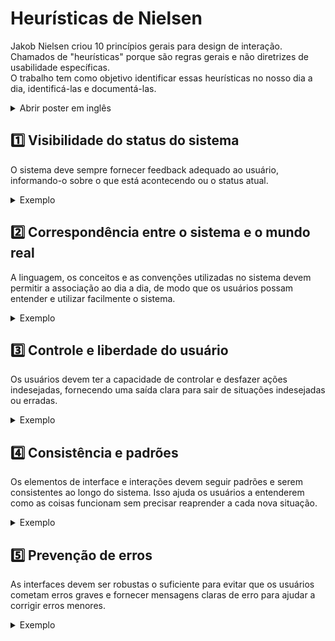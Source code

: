 # Heurísticas de Nielsen

Jakob Nielsen criou 10 princípios gerais para design de interação. <br> Chamados de "heurísticas" porque são regras gerais e não diretrizes de usabilidade específicas.
<br> O trabalho tem como objetivo identificar essas heurísticas no nosso dia a dia, identificá-las e documentá-las.

<details>
   <summary>Abrir poster em inglês</summary>
   <br>
   
   ![Heuristic](https://user-images.githubusercontent.com/100284976/223221850-5b342ffc-a610-40b4-a108-62c43bf8faa6.png)
</details>

## 1️⃣ Visibilidade do status do sistema
O sistema deve sempre fornecer feedback adequado ao usuário, informando-o sobre o que está acontecendo ou o status atual. 

<details>
   <summary>Exemplo</summary>
   Durante o carregamento de uma página da web, exibir uma barra de progresso para indicar ao usuário em qual parte do processo ele se localiza.
   <br>.
   
   ![1](https://github.com/amandavo/bertoti/assets/100284976/102bfff2-d8bb-4380-83bc-39e02a968a09)
</details>

## 2️⃣ Correspondência entre o sistema e o mundo real
A linguagem, os conceitos e as convenções utilizadas no sistema devem permitir a associação ao dia a dia, de modo que os usuários possam entender e utilizar facilmente o sistema. 

<details>
   <summary>Exemplo</summary>
   Usar ícones representativos em um aplicativo de edição de texto, como o ícone de cadeado para "bloquear" modificações de camadas, servindo como metáfora de trancar e fechar.
   <br>.
   
   ![2](https://github.com/amandavo/bertoti/assets/100284976/0363257c-c6a2-4459-bed7-716accacb89c)
</details>

## 3️⃣ Controle e liberdade do usuário
Os usuários devem ter a capacidade de controlar e desfazer ações indesejadas, fornecendo uma saída clara para sair de situações indesejadas ou erradas.

<details>
   <summary>Exemplo</summary>
   Em um aplicativo de edição de documentos, fornecer um recurso de desfazer (ou "Undo") para permitir que o usuário reverta a última ação com um simples atalho de teclado ou clique. 
   Utilizando o comando, o usuário pode facilmente recuperar o parágrafo excluído e continuar o trabalho sem perder tempo e esforço na reconstrução.
   <br>.
   
   ![3](https://github.com/amandavo/bertoti/assets/100284976/08b5ee98-4ed0-4ad9-a188-ce284ff037da)
</details>

## 4️⃣ Consistência e padrões
Os elementos de interface e interações devem seguir padrões e serem consistentes ao longo do sistema. Isso ajuda os usuários a entenderem como as coisas funcionam sem precisar reaprender a cada nova situação. 

<details>
   <summary>Exemplo</summary>
   Ao navegar pelo feed de nas redes sociais, você pode observar que cada postagem geralmente segue um layout semelhante, independentemente do conteúdo compartilhado. A foto do perfil fica no canto esquerdo e ao lado o nome do autor. Após o conteúdo da postagem, é comum encontrar botões, como "Curtir", "Comentar" e "Compartilhar".
   <br>.
   
   ![4](https://github.com/amandavo/bertoti/assets/100284976/7bcec0ab-760e-4459-a614-b4d341d1a5c2)
</details>

## 5️⃣ Prevenção de erros
As interfaces devem ser robustas o suficiente para evitar que os usuários cometam erros graves e fornecer mensagens claras de erro para ajudar a corrigir erros menores.

<details>
   <summary>Exemplo</summary>
   O sistema deve solicitar uma confirmação antes de excluir permanentemente um arquivo importante.
   <br>.
   
   ![5](https://github.com/amandavo/bertoti/assets/100284976/f70db2f7-9c7c-429e-b2fb-962499ca1329)
</details>
